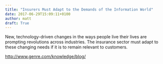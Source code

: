 ```yaml
---
title: "Insurers Must Adapt to the Demands of the Information World"
date: 2017-06-29T15:09:11+0100
author: matt
draft: True
---
```

New, technology-driven changes in the ways people live their lives are prompting revolutions across industries. The insurance sector must adapt to these changing needs if it is to remain relevant to customers.

[ http://www.genre.com/knowledge/blog/ ]( http://www.genre.com/knowledge/blog/insurers-must-adapt-to-the-demands-of-the-information-world-en.html )
